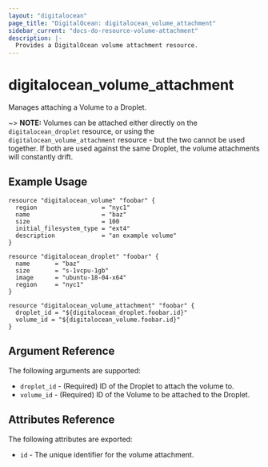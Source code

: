 ```yaml
---
layout: "digitalocean"
page_title: "DigitalOcean: digitalocean_volume_attachment"
sidebar_current: "docs-do-resource-volume-attachment"
description: |-
  Provides a DigitalOcean volume attachment resource.
---
```


# digitalocean\_volume\_attachment

Manages attaching a Volume to a Droplet.

~> **NOTE:** Volumes can be attached either directly on the `digitalocean_droplet` resource, or using the `digitalocean_volume_attachment` resource - but the two cannot be used together. If both are used against the same Droplet, the volume attachments will constantly drift.


## Example Usage

```hcl
resource "digitalocean_volume" "foobar" {
  region                  = "nyc1"
  name                    = "baz"
  size                    = 100
  initial_filesystem_type = "ext4"
  description             = "an example volume"
}

resource "digitalocean_droplet" "foobar" {
  name       = "baz"
  size       = "s-1vcpu-1gb"
  image      = "ubuntu-18-04-x64"
  region     = "nyc1"
}

resource "digitalocean_volume_attachment" "foobar" {
  droplet_id = "${digitalocean_droplet.foobar.id}"
  volume_id = "${digitalocean_volume.foobar.id}"
}
```

## Argument Reference

The following arguments are supported:

* `droplet_id` - (Required) ID of the Droplet to attach the volume to.
* `volume_id` - (Required) ID of the Volume to be attached to the Droplet.

## Attributes Reference

The following attributes are exported:

* `id` - The unique identifier for the volume attachment.

